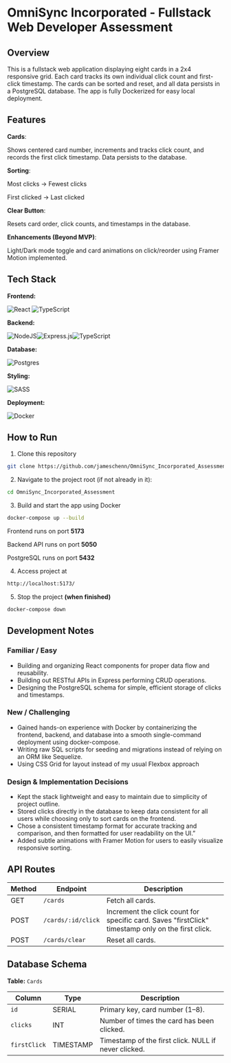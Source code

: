 # OmniSync Incorporated - Fullstack Web Developer Assessment

## Overview

This is a fullstack web application displaying eight cards in a 2x4 responsive grid. Each card tracks its own individual click count and first-click timestamp. The cards can be sorted and reset, and all data persists in a PostgreSQL database. The app is fully Dockerized for easy local deployment.

## Features

**Cards**: 

Shows centered card number, increments and tracks click count, and records the first click timestamp. Data persists to the database.

**Sorting**:

Most clicks → Fewest clicks

First clicked → Last clicked

**Clear Button**: 

Resets card order, click counts, and timestamps in the database.

**Enhancements (Beyond MVP)**: 

Light/Dark mode toggle and card animations on click/reorder using Framer Motion implemented.

## Tech Stack

**Frontend:** 

![React](https://img.shields.io/badge/react-%2320232a.svg?style=for-the-badge&logo=react&logoColor=%2361DAFB) ![TypeScript](https://img.shields.io/badge/typescript-%23007ACC.svg?style=for-the-badge&logo=typescript&logoColor=white)

**Backend:** 

![NodeJS](https://img.shields.io/badge/node.js-6DA55F?style=for-the-badge&logo=node.js&logoColor=white)![Express.js](https://img.shields.io/badge/express.js-%23404d59.svg?style=for-the-badge&logo=express&logoColor=%2361DAFB)![TypeScript](https://img.shields.io/badge/typescript-%23007ACC.svg?style=for-the-badge&logo=typescript&logoColor=white)

**Database:** 

![Postgres](https://img.shields.io/badge/postgres-%23316192.svg?style=for-the-badge&logo=postgresql&logoColor=white)

**Styling:** 

![SASS](https://img.shields.io/badge/SASS-hotpink.svg?style=for-the-badge&logo=SASS&logoColor=white)

**Deployment:** 

![Docker](https://img.shields.io/badge/docker-%230db7ed.svg?style=for-the-badge&logo=docker&logoColor=white)

## How to Run
1. Clone this repository
```bash
git clone https://github.com/jameschenn/OmniSync_Incorporated_Assessment.git
```
2. Navigate to the project root (if not already in it):
```bash
cd OmniSync_Incorporated_Assessment
```
3. Build and start the app using Docker
```bash
docker-compose up --build
```
Frontend runs on port **5173**

Backend API runs on port **5050**

PostgreSQL runs on port **5432**

4. Access project at
```bash
http://localhost:5173/
```

5. Stop the project **(when finished)**
```bash
docker-compose down
```

## Development Notes

### Familiar / Easy
- Building and organizing React components for proper data flow and reusability.  
- Building out RESTful APIs in Express performing CRUD operations.   
- Designing the PostgreSQL schema for simple, efficient storage of clicks and timestamps.

### New / Challenging
- Gained hands-on experience with Docker by containerizing the frontend, backend, and database into a smooth single-command deployment using docker-compose.
- Writing raw SQL scripts for seeding and migrations instead of relying on an ORM like Sequelize.
- Using CSS Grid for layout instead of my usual Flexbox approach  


### Design & Implementation Decisions
- Kept the stack lightweight and easy to maintain due to simplicity of project outline. 
- Stored clicks directly in the database to keep data consistent for all users while choosing only to sort cards on the frontend.  
- Chose a consistent timestamp format for accurate tracking and comparison, and then formatted for user readability on the UI.”
- Added subtle animations with Framer Motion for users to easily visualize responsive sorting.  

## API Routes

| Method | Endpoint            | Description                                              |
|--------|-------------------|----------------------------------------------------------|
| GET    | `/cards`           | Fetch all cards. |
| POST   | `/cards/:id/click` | Increment the click count for specific card. Saves "firstClick" timestamp only on the first click. |
| POST   | `/cards/clear`     | Reset all cards. |


## Database Schema

**Table:** `Cards`

| Column      | Type       | Description                                  |
|------------|-----------|----------------------------------------------|
| `id`       | SERIAL    | Primary key, card number (1–8).            |
| `clicks`   | INT       | Number of times the card has been clicked. |
| `firstClick` | TIMESTAMP | Timestamp of the first click. NULL if never clicked. |
